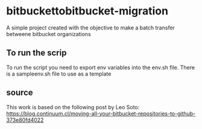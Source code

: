 # bitbuckettobitbucket-migration
A simple project created with the objective to make a batch transfer betweene bitbucket organizations 

## To run the scrip

To run the script you need to export env variables into the env.sh file. There is a sampleenv.sh file to use as a template


## source

This work is based on the following post by Leo Soto:
https://blog.continuum.cl/moving-all-your-bitbucket-repositories-to-github-373e80fd4022
